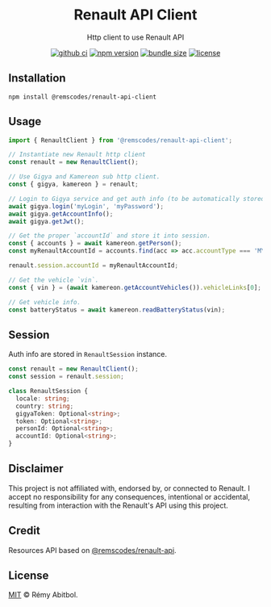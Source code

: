 <div align="center">
    <h1>Renault API Client</h1>
    <p>Http client to use Renault API </p>
</div> 

<div align="center">

[![github ci](https://img.shields.io/github/actions/workflow/status/remscodes/renault-api-client/npm-ci.yml.svg?logo=github&label=CI&style=for-the-badge)](https://github.com/remscodes/renault-api-client/actions/workflows/npm-ci.yml)
[![npm version](https://img.shields.io/npm/v/@remscodes/renault-api-client.svg?style=for-the-badge&logo=npm)](https://www.npmjs.org/package/@remscodes/renault-api-client)
[![bundle size](https://img.shields.io/bundlephobia/minzip/@remscodes/renault-api-client.svg?style=for-the-badge)](https://bundlephobia.com/package/@remscodes/renault-api-client)
[![license](https://img.shields.io/github/license/remscodes/renault-api-client.svg?style=for-the-badge)](LICENSE)

</div>

## Installation

```shell
npm install @remscodes/renault-api-client
```

## Usage

```ts
import { RenaultClient } from '@remscodes/renault-api-client';

// Instantiate new Renault http client
const renault = new RenaultClient();

// Use Gigya and Kamereon sub http client.
const { gigya, kamereon } = renault;

// Login to Gigya service and get auth info (to be automatically stored into session).  
await gigya.login('myLogin', 'myPassword');
await gigya.getAccountInfo();
await gigya.getJwt();

// Get the proper `accountId` and store it into session.
const { accounts } = await kamereon.getPerson();
const myRenaultAccountId = accounts.find(acc => acc.accountType === 'MYRENAULT');

renault.session.accountId = myRenaultAccountId;

// Get the vehicle `vin`.
const { vin } = (await kamereon.getAccountVehicles()).vehicleLinks[0];

// Get vehicle info. 
const batteryStatus = await kamereon.readBatteryStatus(vin);
```

## Session

Auth info are stored in `RenaultSession` instance.

```ts
const renault = new RenaultClient();
const session = renault.session;
```

```ts
class RenaultSession {
  locale: string;
  country: string;
  gigyaToken: Optional<string>;
  token: Optional<string>;
  personId: Optional<string>;
  accountId: Optional<string>;
}
```

## Disclaimer

This project is not affiliated with, endorsed by, or connected to Renault. I accept no responsibility for any consequences, intentional or accidental, resulting from interaction with the Renault's API using this project.

## Credit

Resources API based on [@remscodes/renault-api](https://github.com/remscodes/renault-api#credit).

## License

[MIT](LICENSE) © Rémy Abitbol.

